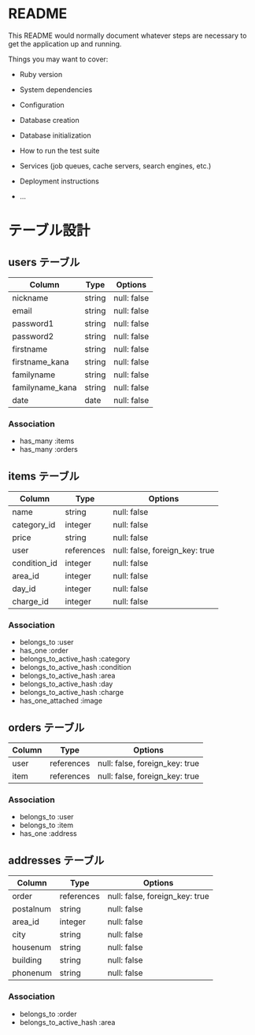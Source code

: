 # README

This README would normally document whatever steps are necessary to get the
application up and running.

Things you may want to cover:

* Ruby version

* System dependencies

* Configuration

* Database creation

* Database initialization

* How to run the test suite

* Services (job queues, cache servers, search engines, etc.)

* Deployment instructions

* ...

# テーブル設計

## users テーブル

| Column          | Type   | Options     |
| --------------- | ------ | ----------- |
| nickname        | string | null: false |
| email           | string | null: false |
| password1       | string | null: false |
| password2       | string | null: false |
| firstname       | string | null: false |
| firstname_kana  | string | null: false |
| familyname      | string | null: false |
| familyname_kana | string | null: false |
| date            | date   | null: false |

### Association

- has_many :items
- has_many :orders


## items テーブル

| Column       | Type       | Options                        |
| ------------ | ---------- | ------------------------------ |
| name         | string     | null: false                    |
| category_id  | integer    | null: false                    |
| price        | string     | null: false                    |
| user         | references | null: false, foreign_key: true |
| condition_id | integer    | null: false                    |
| area_id      | integer    | null: false                    |
| day_id       | integer    | null: false                    |
| charge_id    | integer    | null: false                    |

### Association

- belongs_to :user
- has_one :order
- belongs_to_active_hash :category
- belongs_to_active_hash :condition
- belongs_to_active_hash :area
- belongs_to_active_hash :day
- belongs_to_active_hash :charge
- has_one_attached :image


## orders テーブル

| Column | Type       | Options                        |
| ------ | ---------- | ------------------------------ |
| user   | references | null: false, foreign_key: true |
| item   | references | null: false, foreign_key: true |

### Association

- belongs_to :user
- belongs_to :item
- has_one :address


## addresses テーブル

| Column        | Type       | Options                        |
| ----------    | ---------- | ------------------------------ |
| order         | references | null: false, foreign_key: true |
| postalnum    | string     | null: false                    |
| area_id       | integer    | null: false                    |
| city          | string     | null: false                    |
| housenum      | string     | null: false                    |
| building      | string     | null: false                    |
| phonenum      | string     | null: false                    |

### Association   

- belongs_to :order
- belongs_to_active_hash :area


